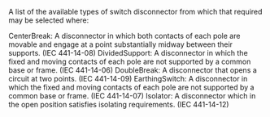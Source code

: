 ﻿A list of the available types of switch disconnector from which that required may be selected where:

CenterBreak: A disconnector in which both contacts of each pole are movable and engage at a point substantially midway between their supports. (IEC 441-14-08)
DividedSupport: A disconnector in which the fixed and moving contacts of each pole are not supported by a common base or frame. (IEC 441-14-06)
DoubleBreak: A disconnector that opens a circuit at two points. (IEC 441-14-09)
EarthingSwitch: A disconnector in which the fixed and moving contacts of each pole are not supported by a common base or frame. (IEC 441-14-07)
Isolator: A disconnector which in the open position satisfies isolating requirements. (IEC 441-14-12)
